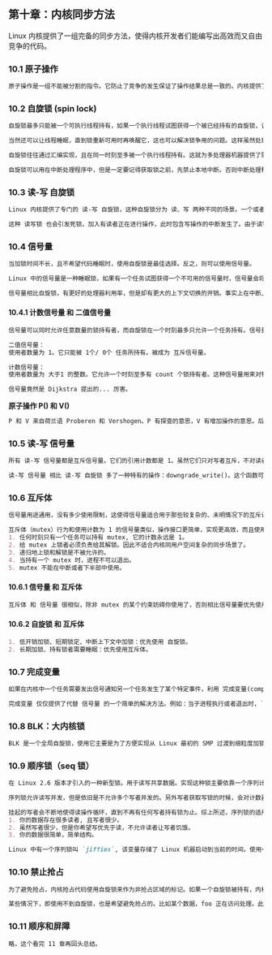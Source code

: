 ## 第十章：内核同步方法

Linux 内核提供了一组完备的同步方法，使得内核开发者们能编写出高效而又自由竞争的代码。

### 10.1 原子操作

```markdown
原子操作是一组不能被分割的指令。它防止了竞争的发生保证了操作结果总是一致的。内核提供了两组原子操作接口：1. 针对整数进行操作。2. 针对单独的位进行操作。
```

### 10.2 自旋锁 (spin lock)

```markdown
自旋锁最多只能被一个可执行线程持有，如果一个执行线程试图获得一个被已经持有的自旋锁，该线程会一直进行忙循环、旋转、等待锁重新可用。同一个锁可以用在多个位置。缺点就是特别浪费处理器时间，因此自旋锁不应该被长时间持有。

当然还可以让线程睡眠，直到锁重新可用时再唤醒它，这也可以解决锁争用的问题。这样虽然处理器不必循环等待，但会涉及两次上下文切换，且上下文切换会涉及到更多的代码。因此，持有自旋锁的时间最好小于完成两次上下文切换的耗时。
```

```markdown
自旋锁往往通过汇编实现，且在同一时刻至多被一个执行线程持有。这就为多处理器机器提供了防止并发访问所需要的保护机制。在单处理器机器上，编译的时候是不会加入自旋锁的。它仅仅被当作一个设置内核抢占机制是否被启用的开关，如果禁止内核抢占，那么在编译时自旋锁会被完全剔除内核。

自旋锁可以用在中断处理程序中，但是一定要记得获取锁之前，先禁止本地中断。否则中断处理程序会先打断正持有锁的内核代码，然后自旋获取锁。但是此时内核代码被打断了也不可能释放锁。因此就会出现双重请求死锁。
```

### 10.3 读-写 自旋锁

```markdown
Linux 内核提供了专门的 读-写 自旋锁，这种自旋锁分为 读、写 两种不同的场景。一个或者多个读任务可以并发地持有 读者锁；相反，用于写的锁最多只能被一个写任务锁持有，而且此时不能有并发的读操作。有时也把 读锁 叫做 共享锁。把 写锁 叫做 排他锁。

这种 读写锁 也会引发死锁，加入有读者正在进行操作，此时包含写操作的中断发生了。由于读锁还未被释放，写锁会发生自旋。但是读操作被打断，只能在中断返回后才可以继续。此时死锁就发生了。因此如果没有明确的读写划分，使用一般的 自旋锁 就可以了。
```

### 10.4 信号量

```markdown
当加锁时间不长，且不希望代码睡眠时，使用自旋锁是最佳选择。反之，则可以使用信号量。

Linux 中的信号量是一种睡眠锁，如果有一个任务试图获得一个不可用的信号量时，信号量会将其推进一个等待队列，然后让其睡眠。这时处理器能重获自由，从而去执行其他代码。当持有的信号量可用时，处于等待队列中的那个任务将被唤醒，并获得该信号量。

信号量相比自旋锁，有更好的处理器利用率，但是却有更大的上下文切换的开销。事实上在中断上下文中也无法调度信号量。
```

#### 10.4.1 计数信号量 和 二值信号量

```markdown
信号量可以同时允许任意数量的锁持有者，而自旋锁在一个时刻最多只允许一个任务持有。信号量同时允许的持有者数量可以在声明信号量时就指定。这个值：使用者数量。

二值信号量：
使用者数量为 1。它只能被 1个/ 0个 任务所持有。被成为 互斥信号量。

计数信号量：
使用者数量为 大于1 的整数。它允许一个时刻至多有 count 个锁持有者。这种信号量用来对特定的代码加以限制，内核中使用它的机会不多。

信号量竟然是 Dijkstra 提出的... 厉害。
```

**原子操作 P() 和 V()**

```markdown
P 和 V 来自荷兰语 Proberen 和 Vershogen。P 有探查的意思，V 有增加操作的意思。后来的系统把这两种操作分别叫做 down() 和 up()。down() 就是通过对信号量计数 减1 来获得一个信号量，如果结果 大于等于0，就获得信号量，任务就可以进入临界区。up() 的操作就是用来释放信号量的，如果在信号量上的等待队列不为空，那么处于队列中等待的任务在被唤醒的同时会获得该信号量。
```

### 10.5 读-写 信号量

```markdown
所有 读-写 信号量都是互斥信号量。它们的引用计数都是 1。虽然它们只对写者互斥，不对读者。只要没有写者，并发持有读锁的读者数量不限。但是只有唯一的写者(在没有读者时)可以获得写锁。所有 读-写 锁的睡眠都不会被信号打断。

读-写 信号量 相比 读-写 自旋锁 多了一种特有的操作：downgrade_write()。这个函数可以动态地将获取的写锁转换为读锁。除非代码中的读写操作可以明白无误地分开来，否则最好不要使用它。
```

### 10.6 互斥体

```markdown
信号量用途通用，没有多少使用限制，这使得信号量适合用于那些较复杂的、未明情况下的互斥访问，比如内核与用户空间复杂的交互行为。但是简单的锁定使用信号量并不方便，因此 Linux 引入了 互斥体（mutex）。这里指的是任何可以睡眠的强制互斥锁。

互斥体（mutex）行为和使用计数为 1 的信号量类似，操作接口更简单，实现更高效，而且使用限制更强。它的特点是：
1. 任何时刻只有一个任务可以持有 mutex, 它的计数永远是 1。
2. 给 mutex 上锁者必须负责给其解锁。因此不适合内核同用户空间复杂的同步场景了。
3. 递归地上锁和解锁是不被允许的。
4. 当持有一个 mutex 时，进程不可以退出。
5. mutex 不能在中断或者下半部中使用。
```

#### 10.6.1 信号量 和 互斥体

```markdown
互斥体 和 信号量 很相似，除非 mutex 的某个约束妨碍你使用了，否则相比信号量要优先使用 mutex。
```

#### 10.6.2 自旋锁 和 互斥体

```markdown
1. 低开销加锁、短期锁定、中断上下文中加锁：优先使用 自旋锁。
2. 长期加锁、持有锁者需要睡眠：优先使用互斥体。
```

### 10.7 完成变量

```markdown
如果在内核中一个任务需要发出信号通知另一个任务发生了某个特定事件，利用 完成变量(completion variable) 是使两个任务得以同步的简单方法。如果一个任务要执行一些工作时，另一个任务就会在完成变量上等待。当这个任务完成工作后，会使用完成变量去唤醒在等待的任务。

完成变量 仅仅提供了代替 信号量 的一个简单的解决方法。例如：当子进程执行或者退出时，`vfork()` 使用完成变量来唤醒父进程。
```

### 10.8 BLK：大内核锁

```markdown
BLK 是一个全局自旋锁，使用它主要是为了方便实现从 Linux 最初的 SMP 过渡到细粒度加锁机制。其它特性再去看书把，这里不记录了。
```

### 10.9 顺序锁（seq 锁）

```markdown
在 Linux 2.6 版本才引入的一种新型锁。用于读写共享数据。实现这种锁主要依靠一个序列计数器。当有疑义的数据被写入时，会得到一个锁，并且序列值会增加。在读取数据之前和之后，序列号都会被读取。如果读取前后两次获取的序列号值都相同，说明在读操作进行的过程中没有被写操作打断过。

序列锁允许读写并发，但是依旧是不允许多个写者并发的。另外写者获取写锁的时候，会对计数器加1，释放写锁的时候会减1。因此如果读到的序列值是偶数，也可以认为没有写操作发生。
```

```markdown
挂起的写者会不断地使得读操作循环，直到不再有任何写者持有锁为止。综上所述，序列锁的适用场景为：
1. 你的数据存在很多读者, 且写者很少。
2. 虽然写者很少，但是你希望写优先于读，不允许读者让写者饥饿。
3. 你的数据很简单，简单结构。
```

```markdown
Linux 中有一个序列锁叫 `jiffies`, 该变量存储了 Linux 机器启动到当前的时间。使用一个 64bit 的变量。没看懂，后面再看。
```

### 10.10 禁止抢占

```markdown
为了避免抢占，内核抢占代码使用自旋锁来作为非抢占区域的标记。如果一个自旋锁被持有，内核便不能进行抢占。这种简单的变化使得内核也是 抢占安全的。

某些情况下，即使用不到自旋锁，也是希望避免抢占的。比如某个数据，foo 正在访问处理。此时来了个 foolish 抢占了，也要访问这个数据。这样即使是单处理器，也要避免抢占的。这时可以用 `preempt_disable()` 禁止内核抢占。
```

### 10.11 顺序和屏障

```markdown
略，这个看完 11 章再回头总结。
```




























